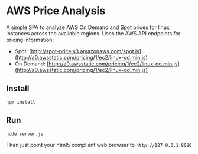 AWS Price Analysis
====

A simple SPA to analyze AWS On Demand and Spot prices for linux instances
across the available regions. Uses the AWS API endpoints for pricing
information:

  - Spot: [http://spot-price.s3.amazonaws.com/spot.js](http://a0.awsstatic.com/pricing/1/ec2/linux-od.min.js)
  - On Demand: [http://a0.awsstatic.com/pricing/1/ec2/linux-od.min.js](http://a0.awsstatic.com/pricing/1/ec2/linux-od.min.js)

Install
---

    npm install

Run
---

    node server.js

Then just point your html5 compliant web browser to `http://127.0.0.1:8080`
